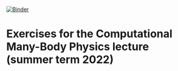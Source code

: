 [![Binder](https://mybinder.org/badge_logo.svg)](https://mybinder.org/v2/gh/fhoeddinghaus/cmbp22-exercises/main)
# Exercises for the Computational Many-Body Physics lecture (summer term 2022)